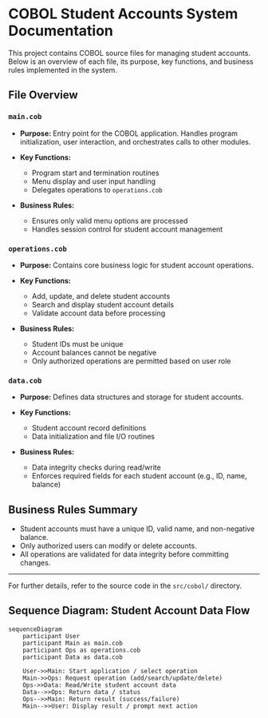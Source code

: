 # COBOL Student Accounts System Documentation

This project contains COBOL source files for managing student accounts. Below is an overview of each file, its purpose, key functions, and business rules implemented in the system.

## File Overview

### `main.cob`

- **Purpose:** Entry point for the COBOL application. Handles program initialization, user interaction, and orchestrates calls to other modules.

- **Key Functions:**
  - Program start and termination routines
  - Menu display and user input handling
  - Delegates operations to `operations.cob`

- **Business Rules:**
  - Ensures only valid menu options are processed
  - Handles session control for student account management

### `operations.cob`

- **Purpose:** Contains core business logic for student account operations.

- **Key Functions:**
  - Add, update, and delete student accounts
  - Search and display student account details
  - Validate account data before processing

- **Business Rules:**
  - Student IDs must be unique
  - Account balances cannot be negative
  - Only authorized operations are permitted based on user role

### `data.cob`

- **Purpose:** Defines data structures and storage for student accounts.

- **Key Functions:**
  - Student account record definitions
  - Data initialization and file I/O routines

- **Business Rules:**
  - Data integrity checks during read/write
  - Enforces required fields for each student account (e.g., ID, name, balance)

## Business Rules Summary

- Student accounts must have a unique ID, valid name, and non-negative balance.
- Only authorized users can modify or delete accounts.
- All operations are validated for data integrity before committing changes.

---

For further details, refer to the source code in the `src/cobol/` directory.

## Sequence Diagram: Student Account Data Flow

```mermaid
sequenceDiagram
    participant User
    participant Main as main.cob
    participant Ops as operations.cob
    participant Data as data.cob

    User->>Main: Start application / select operation
    Main->>Ops: Request operation (add/search/update/delete)
    Ops->>Data: Read/Write student account data
    Data-->>Ops: Return data / status
    Ops-->>Main: Return result (success/failure)
    Main-->>User: Display result / prompt next action
```
